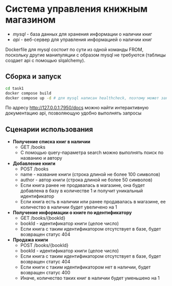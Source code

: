 # Система управления книжным магазином

- _mysql_ - база данных для хранения информации о наличии книг
- _api_ - веб-сервер для управления информацией о наличии книг

Dockerfile для mysql состоит по сути из одной команды FROM, поскольку другие манипуляции с образом mysql не требуются (таблицы создает api с помощью slqalchemy).

## Сборка и запуск

```bash
cd task1
docker compose build
docker compose up -d # для mysql написан healthcheck, поэтому может занять больше времени, чем ожидалось
```

По адресу <http://127.0.0.1:7950/docs> можно найти интерактивную документацию api, позволяющую удобно выполнять запросы

## Сценарии использования

- **Получение списка книг в наличии**
  - GET /books
  - C помощью query-параметра search можно выполнять поиск по названию и автору
- **Добавление книги**
  - POST /books
  - name - название книги (строка длиной не более 100 символов)
  - author - автор книги (строка длиной не более 50 символов)
  - Если книга ранее не продавалась в магазине, она будет добавлена в базу в количестве 1 и получит уникальный идентификатор
  - Если книга есть в наличии или ранее продавалась в магазине, ее количество в наличии будет увеличено на 1
- **Получение информации о книге по идентификатору**
  - GET /books/{bookId}
  - bookId - идентификатор книги (целое число)
  - Если книга с таким идентификатором отсутствует в базе, будет возвращен статус 404
- **Продажа книги**
  - POST /books/{bookId}
  - bookId - идентификатор книги (целое число)
  - Если книга с таким идентификатором отсутствует в базе, будет возвращен статус 404
  - Если книги с таким идентификатором нет в наличии, будет возвращен статус 400
  - Иначе, количество таких книг в наличии будет уменьшено на 1
